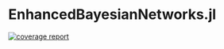 # EnhancedBayesianNetworks.jl

[![coverage report](https://gitlab.uni-hannover.de/andrea.perin/ebn/badges/main/coverage.svg)](https://gitlab.uni-hannover.de/andrea.perin/ebn/-/commits/main)